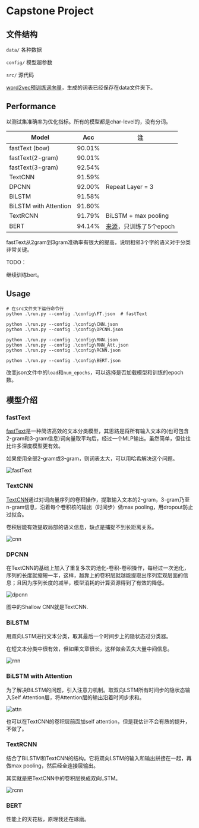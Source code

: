# Capstone Project

## 文件结构

`data/` 各种数据

`config/` 模型超参数

`src/` 源代码

[word2vec预训练词向量](https://pan.baidu.com/s/1pUqyn7mnPcUmzxT64gGpSw)，生成的词表已经保存在data文件夹下。

## Performance

以测试集准确率为优化指标。所有的模型都是char-level的，没有分词。

| Model    | Acc    | 注                                                  |
| -------- | ------ | ----------------------------------------------------- |
| fastText (bow) | 90.01% |                                               |
| fastText(2-gram) | 90.01% |  |
| fastText(3-gram) | 92.54% |  |
| TextCNN  | 91.59% |                |
| DPCNN    | 92.00% | Repeat Layer = 3 |
| BiLSTM | 91.58% |                                                       |
| BiLSTM with Attention | 91.60% ||
| TextRCNN | 91.79% | BiLSTM + max pooling                                  |
| BERT  | 94.14% | [来源](https://github.com/ymcui/Chinese-BERT-wwm)，只训练了5个epoch |

fastText从2gram到3gram准确率有很大的提高，说明相邻3个字的语义对于分类非常关键。

TODO：

继续训练bert。

## Usage

```shell
# 在src文件夹下运行命令行
python .\run.py --config .\config\FT.json  # fastText

python .\run.py --config .\config\CNN.json
python .\run.py --config .\config\DPCNN.json  

python .\run.py --config .\config\RNN.json
python .\run.py --config .\config\RNN_Att.json
python .\run.py --config .\config\RCNN.json

python .\run.py --config .\config\BERT.json
```

改变json文件中的`load`和`num_epochs`，可以选择是否加载模型和训练的epoch数。

## 模型介绍

### fastText

[fastText](https://arxiv.org/pdf/1607.01759.pdf)是一种简洁高效的文本分类模型，其思路是将所有输入文本的(也可包含2-gram和3-gram信息)词向量取平均后，经过一个MLP输出。虽然简单，但往往比许多深度模型更有效。

如果使用全部2-gram或3-gram，则词表太大，可以用哈希解决这个问题。

![fastText](./doc/fastText.png)

### TextCNN

[TextCNN](https://arxiv.org/abs/1408.5882)通过对词向量序列的卷积操作，提取输入文本的2-gram，3-gram乃至n-gram信息，沿着每个卷积核的输出（时间步）做max pooling，用dropout防止过拟合。

卷积层能有效提取局部的语义信息，缺点是捕捉不到长距离关系。

![cnn](./doc/cnn.png)

### DPCNN

在TextCNN的基础上加入了重复多次的池化-卷积-卷积操作，每经过一次池化，序列的长度就缩短一半，这样，越靠上的卷积层就越能提取出序列宏观层面的信息；且因为序列长度的减半，模型消耗的计算资源得到了有效的降低。

![dpcnn](./doc/dpcnn.png)

图中的Shallow CNN就是TextCNN.

### BiLSTM

用双向LSTM进行文本分类，取其最后一个时间步上的隐状态过分类器。

在短文本分类中很有效，但如果文章很长，这样做会丢失大量中间信息。

![rnn](./doc/rnn.png)

### BiLSTM with Attention

为了解决BiLSTM的问题，引入注意力机制。取双向LSTM所有时间步的隐状态输入Self Attention层，将Attention层的输出沿着时间步求和。

![attn](./doc/attn.png)

也可以在TextCNN的卷积层前面加self attention，但是我估计不会有质的提升，不做了。

### TextRCNN

结合了BiLSTM和TextCNN的结构。它将双向LSTM的输入和输出拼接在一起，再做max pooling，然后经全连接层输出。

其实就是把TextCNN中的卷积层换成双向LSTM。

![rcnn](./doc/rcnn.png)

### BERT

性能上的天花板，原理我还在琢磨。

